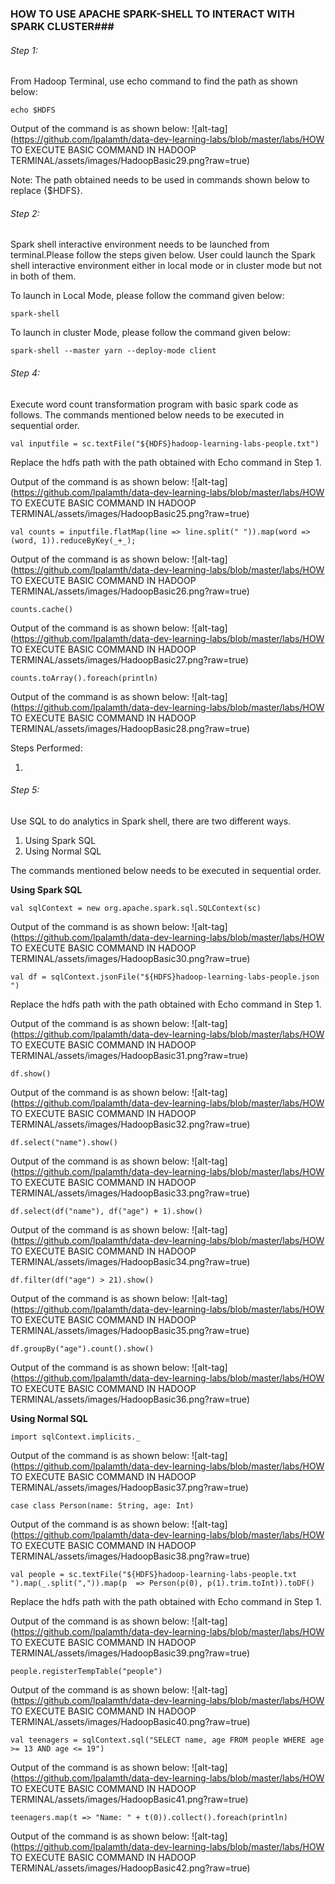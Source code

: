 
### HOW TO USE APACHE SPARK-SHELL TO INTERACT WITH SPARK CLUSTER###

###### Step 1:
From Hadoop Terminal, use echo command to find the path as shown below:
```jason
echo $HDFS
```
Output of the command is as shown below:
![alt-tag](https://github.com/lpalamth/data-dev-learning-labs/blob/master/labs/HOW TO EXECUTE BASIC COMMAND IN HADOOP TERMINAL/assets/images/HadoopBasic29.png?raw=true)

Note: The path obtained needs to be used in commands shown below to replace {$HDFS}.


###### Step 2:
Spark shell interactive environment needs to be launched from terminal.Please follow the steps given below. User could launch the Spark shell interactive environment either in local mode or in cluster mode but not in both of them.

To launch in Local Mode, please follow the command given below:

```jason
spark-shell
```

To launch in cluster Mode, please follow the command given below:

```jason
spark-shell --master yarn --deploy-mode client
```

###### Step 4:

Execute word count transformation program with basic spark code as follows. The commands mentioned below needs to be executed in sequential order.

```jason
val inputfile = sc.textFile("${HDFS}hadoop-learning-labs-people.txt") 
```
Replace the hdfs path with the path obtained with Echo command in Step 1.

Output of the command is as shown below:
![alt-tag](https://github.com/lpalamth/data-dev-learning-labs/blob/master/labs/HOW TO EXECUTE BASIC COMMAND IN HADOOP TERMINAL/assets/images/HadoopBasic25.png?raw=true)

```jason
val counts = inputfile.flatMap(line => line.split(" ")).map(word => (word, 1)).reduceByKey(_+_);
```
Output of the command is as shown below:
![alt-tag](https://github.com/lpalamth/data-dev-learning-labs/blob/master/labs/HOW TO EXECUTE BASIC COMMAND IN HADOOP TERMINAL/assets/images/HadoopBasic26.png?raw=true)
```jason
counts.cache()
```
Output of the command is as shown below:
![alt-tag](https://github.com/lpalamth/data-dev-learning-labs/blob/master/labs/HOW TO EXECUTE BASIC COMMAND IN HADOOP TERMINAL/assets/images/HadoopBasic27.png?raw=true)
```jason
counts.toArray().foreach(println)
```
Output of the command is as shown below:
![alt-tag](https://github.com/lpalamth/data-dev-learning-labs/blob/master/labs/HOW TO EXECUTE BASIC COMMAND IN HADOOP TERMINAL/assets/images/HadoopBasic28.png?raw=true)


Steps Performed:

1. 

###### Step 5:

Use SQL to do analytics in Spark shell, there are two different ways. 

1. Using Spark SQL
2. Using Normal SQL

The commands mentioned below needs to be executed in sequential order. 

<b>Using Spark SQL</b>

```jason
val sqlContext = new org.apache.spark.sql.SQLContext(sc)
```
Output of the command is as shown below:
![alt-tag](https://github.com/lpalamth/data-dev-learning-labs/blob/master/labs/HOW TO EXECUTE BASIC COMMAND IN HADOOP TERMINAL/assets/images/HadoopBasic30.png?raw=true)


```jason
val df = sqlContext.jsonFile("${HDFS}hadoop-learning-labs-people.json ")
```
Replace the hdfs path with the path obtained with Echo command in Step 1.

Output of the command is as shown below:
![alt-tag](https://github.com/lpalamth/data-dev-learning-labs/blob/master/labs/HOW TO EXECUTE BASIC COMMAND IN HADOOP TERMINAL/assets/images/HadoopBasic31.png?raw=true)

```jason
df.show()
```
Output of the command is as shown below:
![alt-tag](https://github.com/lpalamth/data-dev-learning-labs/blob/master/labs/HOW TO EXECUTE BASIC COMMAND IN HADOOP TERMINAL/assets/images/HadoopBasic32.png?raw=true)

```jason
df.select("name").show()
```
Output of the command is as shown below:
![alt-tag](https://github.com/lpalamth/data-dev-learning-labs/blob/master/labs/HOW TO EXECUTE BASIC COMMAND IN HADOOP TERMINAL/assets/images/HadoopBasic33.png?raw=true)

```jason
df.select(df("name"), df("age") + 1).show()
```
Output of the command is as shown below:
![alt-tag](https://github.com/lpalamth/data-dev-learning-labs/blob/master/labs/HOW TO EXECUTE BASIC COMMAND IN HADOOP TERMINAL/assets/images/HadoopBasic34.png?raw=true)

```jason
df.filter(df("age") > 21).show()
```
Output of the command is as shown below:
![alt-tag](https://github.com/lpalamth/data-dev-learning-labs/blob/master/labs/HOW TO EXECUTE BASIC COMMAND IN HADOOP TERMINAL/assets/images/HadoopBasic35.png?raw=true)

```jason
df.groupBy("age").count().show()
```
Output of the command is as shown below:
![alt-tag](https://github.com/lpalamth/data-dev-learning-labs/blob/master/labs/HOW TO EXECUTE BASIC COMMAND IN HADOOP TERMINAL/assets/images/HadoopBasic36.png?raw=true)

<b>Using Normal SQL</b>

```jason
import sqlContext.implicits._
```

Output of the command is as shown below:
![alt-tag](https://github.com/lpalamth/data-dev-learning-labs/blob/master/labs/HOW TO EXECUTE BASIC COMMAND IN HADOOP TERMINAL/assets/images/HadoopBasic37.png?raw=true)

```jason
case class Person(name: String, age: Int)
```
Output of the command is as shown below:
![alt-tag](https://github.com/lpalamth/data-dev-learning-labs/blob/master/labs/HOW TO EXECUTE BASIC COMMAND IN HADOOP TERMINAL/assets/images/HadoopBasic38.png?raw=true)

```jason
val people = sc.textFile("${HDFS}hadoop-learning-labs-people.txt ").map(_.split(",")).map(p  => Person(p(0), p(1).trim.toInt)).toDF()
```
Replace the hdfs path with the path obtained with Echo command in Step 1.

Output of the command is as shown below:
![alt-tag](https://github.com/lpalamth/data-dev-learning-labs/blob/master/labs/HOW TO EXECUTE BASIC COMMAND IN HADOOP TERMINAL/assets/images/HadoopBasic39.png?raw=true)

```jason
people.registerTempTable("people")
```
Output of the command is as shown below:
![alt-tag](https://github.com/lpalamth/data-dev-learning-labs/blob/master/labs/HOW TO EXECUTE BASIC COMMAND IN HADOOP TERMINAL/assets/images/HadoopBasic40.png?raw=true)

```jason
val teenagers = sqlContext.sql("SELECT name, age FROM people WHERE age >= 13 AND age <= 19")
```

Output of the command is as shown below:
![alt-tag](https://github.com/lpalamth/data-dev-learning-labs/blob/master/labs/HOW TO EXECUTE BASIC COMMAND IN HADOOP TERMINAL/assets/images/HadoopBasic41.png?raw=true)

```jason
teenagers.map(t => "Name: " + t(0)).collect().foreach(println)
```
Output of the command is as shown below:
![alt-tag](https://github.com/lpalamth/data-dev-learning-labs/blob/master/labs/HOW TO EXECUTE BASIC COMMAND IN HADOOP TERMINAL/assets/images/HadoopBasic42.png?raw=true)
	
